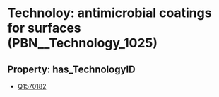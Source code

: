 # Technoloy: __antimicrobial coatings for surfaces__ (PBN__Technology_1025)

## Property: has_TechnologyID

* [Q1570182](Q1570182)

